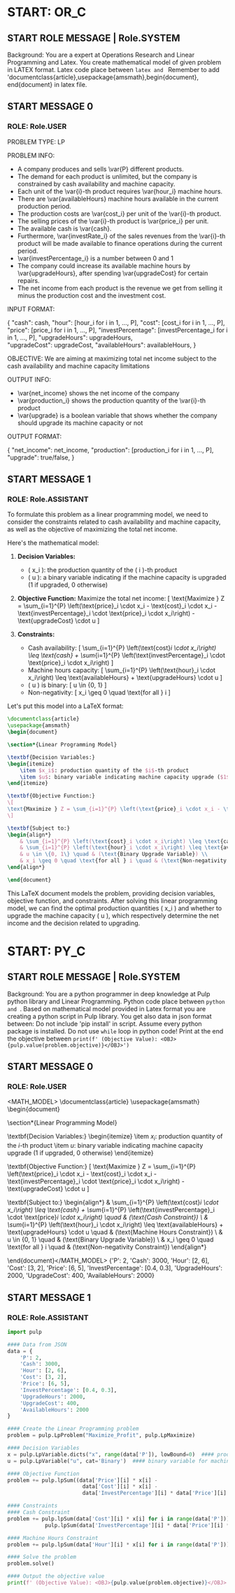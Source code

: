 # START: OR_C 
## START ROLE MESSAGE | Role.SYSTEM 
Background: You are a expert at Operations Research and Linear Programming and Latex. You create mathematical model of given problem in LATEX format. Latex code place between ```latex and ``` Remember to add 'documentclass{article},usepackage{amsmath},begin{document}, end{document} in latex file. 
## START MESSAGE 0 
### ROLE: Role.USER
<DESCRIPTION>
PROBLEM TYPE: LP

PROBLEM INFO: 

- A company produces and sells \var{P} different products. 
- The demand for each product is unlimited, but the company is constrained by cash availability and machine capacity.
- Each unit of the \var{i}-th product requires \var{hour_i} machine hours.
- There are \var{availableHours} machine hours available in the current production period.
- The production costs are \var{cost_i} per unit of the \var{i}-th product.
- The selling prices of the \var{i}-th product is \var{price_i} per unit.
- The available cash is \var{cash}.
- Furthermore, \var{investRate_i} of the sales revenues from the \var{i}-th product will be made available to finance operations during the current period.
- \var{investPercentage_i} is a number between 0 and 1
- The company could increase its available machine hours by \var{upgradeHours}, after spending \var{upgradeCost} for certain repairs. 
- The net income from each product is the revenue we get from selling it minus the production cost and the investment cost.

INPUT FORMAT:

{
    "cash": cash,
    "hour": [hour_i for i in 1, ..., P],
    "cost": [cost_i for i in 1, ..., P],
    "price": [price_i for i in 1, ..., P],
    "investPercentage": [investPercentage_i for i in 1, ..., P],
    "upgradeHours": upgradeHours,   
    "upgradeCost": upgradeCost,
    "availableHours": availableHours,
}

OBJECTIVE: We are aiming at maximizing total net income subject to the cash availability and machine capacity limitations

OUTPUT INFO:

- \var{net_income} shows the net income of the company
- \var{production_i} shows the production quantity of the \var{i}-th product
- \var{upgrade} is a boolean variable that shows whether the company should upgrade its machine capacity or not

OUTPUT FORMAT:

{
    "net_income": net_income,
    "production": [production_i for i in 1, ..., P],
    "upgrade": true/false,
}
</DESCRIPTION>


## START MESSAGE 1 
### ROLE: Role.ASSISTANT
To formulate this problem as a linear programming model, we need to consider the constraints related to cash availability and machine capacity, as well as the objective of maximizing the total net income. 

Here's the mathematical model:

1. **Decision Variables:**
   - \( x_i \): the production quantity of the \( i \)-th product
   - \( u \): a binary variable indicating if the machine capacity is upgraded (1 if upgraded, 0 otherwise)

2. **Objective Function:**
   Maximize the total net income:
   \[
   \text{Maximize } Z = \sum_{i=1}^{P} \left(\text{price}_i \cdot x_i - \text{cost}_i \cdot x_i - \text{investPercentage}_i \cdot \text{price}_i \cdot x_i\right) - \text{upgradeCost} \cdot u
   \]

3. **Constraints:**
   - Cash availability:
     \[
     \sum_{i=1}^{P} \left(\text{cost}_i \cdot x_i\right) \leq \text{cash} + \sum_{i=1}^{P} \left(\text{investPercentage}_i \cdot \text{price}_i \cdot x_i\right)
     \]
   - Machine hours capacity:
     \[
     \sum_{i=1}^{P} \left(\text{hour}_i \cdot x_i\right) \leq \text{availableHours} + \text{upgradeHours} \cdot u
     \]
   - \( u \) is binary:
     \[
     u \in \{0, 1\}
     \]
   - Non-negativity:
     \[
     x_i \geq 0 \quad \text{for all } i
     \]

Let's put this model into a LaTeX format:

```latex
\documentclass{article}
\usepackage{amsmath}
\begin{document}

\section*{Linear Programming Model}

\textbf{Decision Variables:}
\begin{itemize}
    \item $x_i$: production quantity of the $i$-th product
    \item $u$: binary variable indicating machine capacity upgrade ($1$ if upgraded, $0$ otherwise)
\end{itemize}

\textbf{Objective Function:}
\[
\text{Maximize } Z = \sum_{i=1}^{P} \left(\text{price}_i \cdot x_i - \text{cost}_i \cdot x_i - \text{investPercentage}_i \cdot \text{price}_i \cdot x_i\right) - \text{upgradeCost} \cdot u
\]

\textbf{Subject to:}
\begin{align*}
    & \sum_{i=1}^{P} \left(\text{cost}_i \cdot x_i\right) \leq \text{cash} + \sum_{i=1}^{P} \left(\text{investPercentage}_i \cdot \text{price}_i \cdot x_i\right) \quad & (\text{Cash Constraint}) \\
    & \sum_{i=1}^{P} \left(\text{hour}_i \cdot x_i\right) \leq \text{availableHours} + \text{upgradeHours} \cdot u \quad & (\text{Machine Hours Constraint}) \\
    & u \in \{0, 1\} \quad & (\text{Binary Upgrade Variable}) \\
    & x_i \geq 0 \quad \text{for all } i \quad & (\text{Non-negativity Constraint})
\end{align*}

\end{document}
```

This LaTeX document models the problem, providing decision variables, objective function, and constraints. After solving this linear programming model, we can find the optimal production quantities \( x_i \) and whether to upgrade the machine capacity \( u \), which respectively determine the net income and the decision related to upgrading.

# START: PY_C 
## START ROLE MESSAGE | Role.SYSTEM 
Background: You are a python programmer in deep knowledge at Pulp python library and Linear Programming. Python code place between ```python and ```. Based on mathematical model provided in Latex format you are creating a python script in Pulp library. You get also data in json format between: <DATA></DATA> Do not include 'pip install' in script. Assume every python package is installed. Do not use `while` loop in python code! Print at the end the objective between <OBJ></OBJ> `print(f' (Objective Value): <OBJ>{pulp.value(problem.objective)}</OBJ>')` 
## START MESSAGE 0 
### ROLE: Role.USER
<MATH_MODEL>
\documentclass{article}
\usepackage{amsmath}
\begin{document}

\section*{Linear Programming Model}

\textbf{Decision Variables:}
\begin{itemize}
    \item $x_i$: production quantity of the $i$-th product
    \item $u$: binary variable indicating machine capacity upgrade ($1$ if upgraded, $0$ otherwise)
\end{itemize}

\textbf{Objective Function:}
\[
\text{Maximize } Z = \sum_{i=1}^{P} \left(\text{price}_i \cdot x_i - \text{cost}_i \cdot x_i - \text{investPercentage}_i \cdot \text{price}_i \cdot x_i\right) - \text{upgradeCost} \cdot u
\]

\textbf{Subject to:}
\begin{align*}
    & \sum_{i=1}^{P} \left(\text{cost}_i \cdot x_i\right) \leq \text{cash} + \sum_{i=1}^{P} \left(\text{investPercentage}_i \cdot \text{price}_i \cdot x_i\right) \quad & (\text{Cash Constraint}) \\
    & \sum_{i=1}^{P} \left(\text{hour}_i \cdot x_i\right) \leq \text{availableHours} + \text{upgradeHours} \cdot u \quad & (\text{Machine Hours Constraint}) \\
    & u \in \{0, 1\} \quad & (\text{Binary Upgrade Variable}) \\
    & x_i \geq 0 \quad \text{for all } i \quad & (\text{Non-negativity Constraint})
\end{align*}

\end{document}</MATH_MODEL>
<DATA>
{'P': 2, 'Cash': 3000, 'Hour': [2, 6], 'Cost': [3, 2], 'Price': [6, 5], 'InvestPercentage': [0.4, 0.3], 'UpgradeHours': 2000, 'UpgradeCost': 400, 'AvailableHours': 2000}</DATA>


## START MESSAGE 1 
### ROLE: Role.ASSISTANT
```python
import pulp

#### Data from JSON
data = {
    'P': 2, 
    'Cash': 3000, 
    'Hour': [2, 6], 
    'Cost': [3, 2], 
    'Price': [6, 5], 
    'InvestPercentage': [0.4, 0.3], 
    'UpgradeHours': 2000, 
    'UpgradeCost': 400, 
    'AvailableHours': 2000
}

#### Create the Linear Programming problem
problem = pulp.LpProblem("Maximize_Profit", pulp.LpMaximize)

#### Decision Variables
x = pulp.LpVariable.dicts("x", range(data['P']), lowBound=0)  #### production quantity of products
u = pulp.LpVariable("u", cat='Binary')  #### binary variable for machine upgrade

#### Objective Function
problem += pulp.lpSum((data['Price'][i] * x[i] - 
                        data['Cost'][i] * x[i] - 
                        data['InvestPercentage'][i] * data['Price'][i] * x[i]) for i in range(data['P'])) - data['UpgradeCost'] * u, "Total_Profit"

#### Constraints
#### Cash Constraint
problem += pulp.lpSum(data['Cost'][i] * x[i] for i in range(data['P'])) <= data['Cash'] + \
            pulp.lpSum(data['InvestPercentage'][i] * data['Price'][i] * x[i] for i in range(data['P'])), "Cash_Constraint"

#### Machine Hours Constraint
problem += pulp.lpSum(data['Hour'][i] * x[i] for i in range(data['P'])) <= data['AvailableHours'] + data['UpgradeHours'] * u, "Machine_Hours_Constraint"

#### Solve the problem
problem.solve()

#### Output the objective value
print(f' (Objective Value): <OBJ>{pulp.value(problem.objective)}</OBJ>')
```

